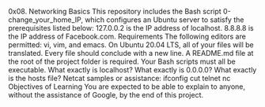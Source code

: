 0x08. Networking Basics
This repository includes the Bash script 0-change_your_home_IP, which configures an Ubuntu server to satisfy the prerequisites listed below:
127.0.0.2 is the IP address of localhost. 8.8.8.8 is the IP address of Facebook.com. Requirements The following editors are permitted: vi, vim, and emacs. On Ubuntu 20.04 LTS, all of your files will be translated. Every file should conclude with a new line. A README.md file at the root of the project folder is required. Your Bash scripts must all be executable. What exactly is localhost? What exactly is 0.0.0.0? What exactly is the hosts file? Netcat samples or assistance: ifconfig cut telnet nc Objectives of Learning You are expected to be able to explain to anyone, without the assistance of Google, by the end of this project.